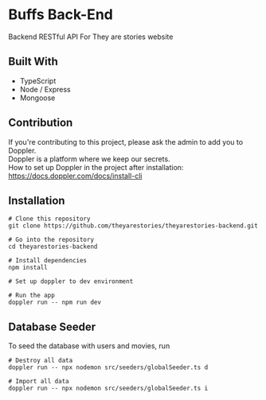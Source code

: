 # Buffs Back-End

Backend RESTful API For They are stories website

## Built With

- TypeScript
- Node / Express
- Mongoose

## Contribution

If you're contributing to this project, please ask the admin to add you to Doppler.  
Doppler is a platform where we keep our secrets.  
How to set up Doppler in the project after installation: https://docs.doppler.com/docs/install-cli

## Installation

```
# Clone this repository
git clone https://github.com/theyarestories/theyarestories-backend.git

# Go into the repository
cd theyarestories-backend

# Install dependencies
npm install

# Set up doppler to dev environment

# Run the app
doppler run -- npm run dev
```

## Database Seeder

To seed the database with users and movies, run

```
# Destroy all data
doppler run -- npx nodemon src/seeders/globalSeeder.ts d

# Import all data
doppler run -- npx nodemon src/seeders/globalSeeder.ts i
```
